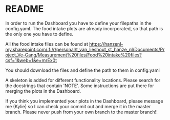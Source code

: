 # README #

In order to run the Dashboard you have to define your filepaths in the config.yaml. The food intake plots are already incorporated, so that path is the only one you have to define. 

All the food intake files can be found at https://hanzenl-my.sharepoint.com/:f:/r/personal/t_van_lieshout_st_hanze_nl/Documents/Project_Ve-Gang/Measurement%20files/Food%20intake%20files?csf=1&web=1&e=mrEx0t

You should download the files and define the path to them in config.yaml

A skeleton is added for different functionality locations. Please search for the docstrings that contain 'NOTE'. Some instructions are put there for merging the plots in the Dashboard. 

If you think you implemented your plots in the Dashboard, please message me (Kylie) so I can check your commit out and merge it in the master branch. Please never push from your own branch to the master branch!!